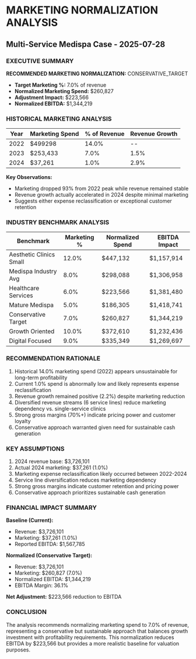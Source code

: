 
# MARKETING NORMALIZATION ANALYSIS
## Multi-Service Medispa Case - 2025-07-28

### EXECUTIVE SUMMARY

**RECOMMENDED MARKETING NORMALIZATION:** CONSERVATIVE_TARGET
- **Target Marketing %:** 7.0% of revenue
- **Normalized Marketing Spend:** $260,827
- **Adjustment Impact:** $223,566
- **Normalized EBITDA:** $1,344,219

### HISTORICAL MARKETING ANALYSIS

| Year | Marketing Spend | % of Revenue | Revenue Growth |
|------|----------------|--------------|----------------|
| 2022 | $499298 | 14.0% | -- |
| 2023 | $253,433 | 7.0% | 1.5% |
| 2024 | $37,261 | 1.0% | 2.9% |

**Key Observations:**
- Marketing dropped 93% from 2022 peak while revenue remained stable
- Revenue growth actually accelerated in 2024 despite minimal marketing
- Suggests either expense reclassification or exceptional customer retention

### INDUSTRY BENCHMARK ANALYSIS

| Benchmark | Marketing % | Normalized Spend | EBITDA Impact |
|-----------|-------------|------------------|---------------|
| Aesthetic Clinics Small | 12.0% | $447,132 | $1,157,914 |
| Medispa Industry Avg | 8.0% | $298,088 | $1,306,958 |
| Healthcare Services | 6.0% | $223,566 | $1,381,480 |
| Mature Medispa | 5.0% | $186,305 | $1,418,741 |
| Conservative Target | 7.0% | $260,827 | $1,344,219 |
| Growth Oriented | 10.0% | $372,610 | $1,232,436 |
| Digital Focused | 9.0% | $335,349 | $1,269,697 |


### RECOMMENDATION RATIONALE

1. Historical 14.0% marketing spend (2022) appears unsustainable for long-term profitability
2. Current 1.0% spend is abnormally low and likely represents expense reclassification
3. Revenue growth remained positive (2.2%) despite marketing reduction
4. Diversified revenue streams (6 service lines) reduce marketing dependency vs. single-service clinics
5. Strong gross margins (70%+) indicate pricing power and customer loyalty
6. Conservative approach warranted given need for sustainable cash generation


### KEY ASSUMPTIONS

1. 2024 revenue base: $3,726,101
2. Actual 2024 marketing: $37,261 (1.0%)
3. Marketing expense reclassification likely occurred between 2022-2024
4. Service line diversification reduces marketing dependency
5. Strong gross margins indicate customer retention and pricing power
6. Conservative approach prioritizes sustainable cash generation


### FINANCIAL IMPACT SUMMARY

**Baseline (Current):**
- Revenue: $3,726,101
- Marketing: $37,261 (1.0%)
- Reported EBITDA: $1,567,785

**Normalized (Conservative Target):**
- Revenue: $3,726,101
- Marketing: $260,827 (7.0%)
- Normalized EBITDA: $1,344,219
- EBITDA Margin: 36.1%

**Net Adjustment:** $223,566 reduction to EBITDA

### CONCLUSION

The analysis recommends normalizing marketing spend to 7.0% of revenue, representing a conservative but sustainable approach that balances growth investment with profitability requirements. This normalization reduces EBITDA by $223,566 but provides a more realistic baseline for valuation purposes.

